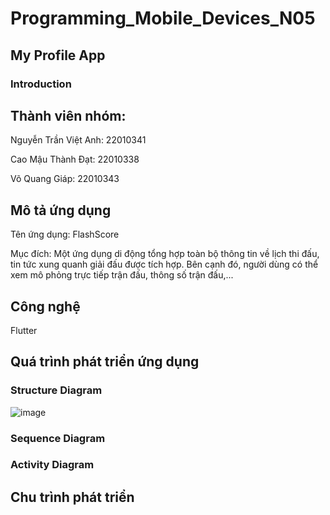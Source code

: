 # Programming_Mobile_Devices_N05

## My Profile App

### Introduction



## Thành viên nhóm: 
Nguyễn Trần Việt Anh: 22010341

Cao Mậu Thành Đạt: 22010338

Võ Quang Giáp: 22010343

## Mô tả ứng dụng
Tên ứng dụng: FlashScore

Mục đích: Một ứng dụng di động tổng hợp toàn bộ thông tin về lịch thi đấu, tin tức xung quanh giải đấu được tích hợp. Bên cạnh đó, người dùng có thể xem mô phỏng trực tiếp trận đấu, thông số trận đấu,...

## Công nghệ 

Flutter

## Quá trình phát triển ứng dụng

### Structure Diagram
![image](https://github.com/user-attachments/assets/9445072b-1d0c-410b-ab99-bd635adfeaa8)

### Sequence Diagram

### Activity Diagram

## Chu trình phát triển
